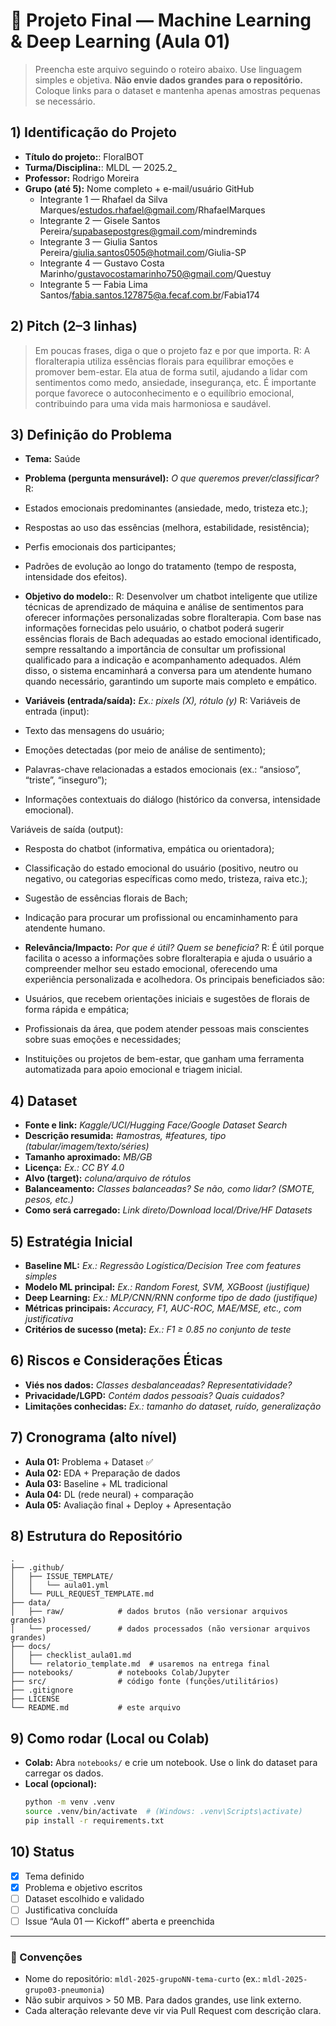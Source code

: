 # 🚀 Projeto Final — Machine Learning & Deep Learning (Aula 01)

> Preencha este arquivo seguindo o roteiro abaixo. Use linguagem simples e objetiva.
> **Não envie dados grandes para o repositório.** Coloque links para o dataset e mantenha apenas amostras pequenas se necessário.

## 1) Identificação do Projeto
- **Título do projeto:**: FloralBOT
- **Turma/Disciplina:**: MLDL — 2025.2_
- **Professor:** Rodrigo Moreira
- **Grupo (até 5):** Nome completo + e-mail/usuário GitHub  
  - Integrante 1 — Rhafael da Silva Marques/estudos.rhafael@gmail.com/RhafaelMarques
  - Integrante 2 — Gisele Santos Pereira/supabasepostgres@gmail.com/mindreminds
  - Integrante 3 — Giulia Santos Pereira/giulia.santos0505@hotmail.com/Giulia-SP
  - Integrante 4 — Gustavo Costa Marinho/gustavocostamarinho750@gmail.com/Questuy
  - Integrante 5 — Fabia Lima Santos/fabia.santos.127875@a.fecaf.com.br/Fabia174 
 

## 2) Pitch (2–3 linhas)
> Em poucas frases, diga o que o projeto faz e por que importa.
> R: A floralterapia utiliza essências florais para equilibrar emoções e promover bem-estar. Ela atua de forma sutil, ajudando a lidar com sentimentos como medo, ansiedade, insegurança, etc. É importante porque favorece o autoconhecimento e o equilíbrio emocional, contribuindo para uma vida mais harmoniosa e saudável.

## 3) Definição do Problema
- **Tema:** Saúde
- **Problema (pergunta mensurável):** _O que queremos prever/classificar?_
R:

- Estados emocionais predominantes (ansiedade, medo, tristeza etc.);
- Respostas ao uso das essências (melhora, estabilidade, resistência);
- Perfis emocionais dos participantes;
- Padrões de evolução ao longo do tratamento (tempo de resposta, intensidade dos efeitos).

- **Objetivo do modelo:**:
R: Desenvolver um chatbot inteligente que utilize técnicas de aprendizado de máquina e análise de sentimentos para oferecer informações personalizadas sobre floralterapia. Com base nas informações fornecidas pelo usuário, o chatbot poderá sugerir essências florais de Bach adequadas ao estado emocional identificado, sempre ressaltando a importância de consultar um profissional qualificado para a indicação e acompanhamento adequados. Além disso, o sistema encaminhará a conversa para um atendente humano quando necessário, garantindo um suporte mais completo e empático.
  
- **Variáveis (entrada/saída):** _Ex.: pixels (X), rótulo (y)_
R:
Variáveis de entrada (input):
- Texto das mensagens do usuário;
- Emoções detectadas (por meio de análise de sentimento);
- Palavras-chave relacionadas a estados emocionais (ex.: “ansioso”, “triste”, “inseguro”);
- Informações contextuais do diálogo (histórico da conversa, intensidade emocional).

Variáveis de saída (output):
- Resposta do chatbot (informativa, empática ou orientadora);
- Classificação do estado emocional do usuário (positivo, neutro ou negativo, ou categorias específicas como medo, tristeza, raiva etc.);
- Sugestão de essências florais de Bach;
- Indicação para procurar um profissional ou encaminhamento para atendente humano.
  
- **Relevância/Impacto:** _Por que é útil? Quem se beneficia?_
R: É útil porque facilita o acesso a informações sobre floralterapia e ajuda o usuário a compreender melhor seu estado emocional, oferecendo uma experiência personalizada e acolhedora.
Os principais beneficiados são:
- Usuários, que recebem orientações iniciais e sugestões de florais de forma rápida e empática;
- Profissionais da área, que podem atender pessoas mais conscientes sobre suas emoções e necessidades;
- Instituições ou projetos de bem-estar, que ganham uma ferramenta automatizada para apoio emocional e triagem inicial.

## 4) Dataset
- **Fonte e link:** _Kaggle/UCI/Hugging Face/Google Dataset Search_
- **Descrição resumida:** _#amostras, #features, tipo (tabular/imagem/texto/séries)_
- **Tamanho aproximado:** _MB/GB_
- **Licença:** _Ex.: CC BY 4.0_
- **Alvo (target):** _coluna/arquivo de rótulos_
- **Balanceamento:** _Classes balanceadas? Se não, como lidar? (SMOTE, pesos, etc.)_
- **Como será carregado:** _Link direto/Download local/Drive/HF Datasets_

## 5) Estratégia Inicial
- **Baseline ML:** _Ex.: Regressão Logística/Decision Tree com features simples_
- **Modelo ML principal:** _Ex.: Random Forest, SVM, XGBoost (justifique)_
- **Deep Learning:** _Ex.: MLP/CNN/RNN conforme tipo de dado (justifique)_
- **Métricas principais:** _Accuracy, F1, AUC-ROC, MAE/MSE, etc., com justificativa_
- **Critérios de sucesso (meta):** _Ex.: F1 ≥ 0.85 no conjunto de teste_

## 6) Riscos e Considerações Éticas
- **Viés nos dados:** _Classes desbalanceadas? Representatividade?_
- **Privacidade/LGPD:** _Contém dados pessoais? Quais cuidados?_
- **Limitações conhecidas:** _Ex.: tamanho do dataset, ruído, generalização_

## 7) Cronograma (alto nível)
- **Aula 01:** Problema + Dataset ✅
- **Aula 02:** EDA + Preparação de dados
- **Aula 03:** Baseline + ML tradicional
- **Aula 04:** DL (rede neural) + comparação
- **Aula 05:** Avaliação final + Deploy + Apresentação

## 8) Estrutura do Repositório
```
.
├── .github/
│   ├── ISSUE_TEMPLATE/
│   │   └── aula01.yml
│   └── PULL_REQUEST_TEMPLATE.md
├── data/
│   ├── raw/            # dados brutos (não versionar arquivos grandes)
│   └── processed/      # dados processados (não versionar arquivos grandes)
├── docs/
│   ├── checklist_aula01.md
│   └── relatorio_template.md  # usaremos na entrega final
├── notebooks/          # notebooks Colab/Jupyter
├── src/                # código fonte (funções/utilitários)
├── .gitignore
├── LICENSE
└── README.md           # este arquivo
```

## 9) Como rodar (Local ou Colab)
- **Colab:** Abra `notebooks/` e crie um notebook. Use o link do dataset para carregar os dados.
- **Local (opcional):**
  ```bash
  python -m venv .venv
  source .venv/bin/activate  # (Windows: .venv\Scripts\activate)
  pip install -r requirements.txt
  ```

## 10) Status
- [x] Tema definido
- [x] Problema e objetivo escritos
- [ ] Dataset escolhido e validado
- [ ] Justificativa concluída
- [ ] Issue “Aula 01 — Kickoff” aberta e preenchida

---

### 📌 Convenções
- Nome do repositório: `mldl-2025-grupoNN-tema-curto` (ex.: `mldl-2025-grupo03-pneumonia`)
- Não subir arquivos > 50 MB. Para dados grandes, use link externo.
- Cada alteração relevante deve vir via Pull Request com descrição clara.
